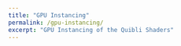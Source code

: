 ```yaml
---
title: "GPU Instancing"
permalink: /gpu-instancing/
excerpt: "GPU Instancing of the Quibli Shaders"
---
```


